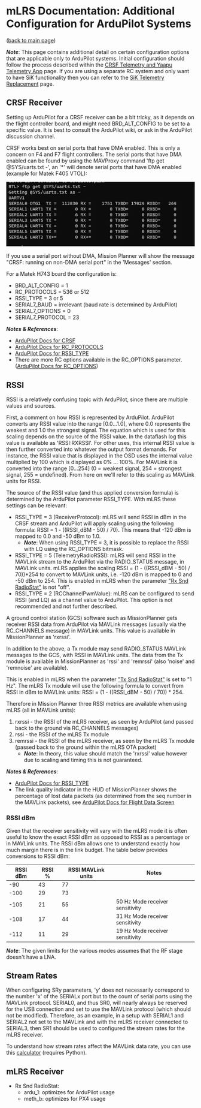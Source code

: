 # mLRS Documentation: Additional Configuration for ArduPilot Systems #

([back to main page](../README.md))

***Note***: This page contains additional detail on certain configuration options that are applicable only to ArduPilot systems. Initial configuration should follow the process described within the [CRSF Telemetry and Yaapu Telemetry App](CRSF.md) page. If you are using a separate RC system and only want to have SiK functionality then you can refer to the [SiK Telemetry Replacement](docs/SETUP_SIK.md) page.

## CRSF Receiver

Setting up ArduPilot for a CRSF receiver can be a bit tricky, as it depends on the flight controller board, and might need BRD_ALT_CONFIG to be set to a specific value. It is best to consult the ArduPilot wiki, or ask in the ArduPilot discussion channel.

CRSF works best on serial ports that have DMA enabled. This is only a concern on F4 and F7 flight controllers. The serial ports that have DMA enabled can be found by using the MAVProxy command 'ftp get @SYS/uarts.txt -', an '*' will denote serial ports that have DMA enabled (example for Matek F405 VTOL):

<img src="images/Serial_DMA.png">

If you use a serial port without DMA, Mission Planner will show the message "CRSF: running on non-DMA serial port" in the 'Messages' section.

For a Matek H743 board the configuration is:

- BRD_ALT_CONFIG = 1
- RC_PROTOCOLS = 536 or 512
- RSSI_TYPE = 3 or 5
- SERIAL7_BAUD = irrelevant (baud rate is determined by ArduPilot)
- SERIAL7_OPTIONS = 0
- SERIAL7_PROTOCOL = 23

***Notes & References***:
- [ArduPilot Docs for CRSF](https://ardupilot.org/copter/docs/common-tbs-rc.html)
- [ArduPilot Docs for RC_PROTOCOLS](https://ardupilot.org/plane/docs/parameters.html#rc-protocols-rc-protocols-enabled)
- [ArduPilot Docs for RSSI_TYPE](https://ardupilot.org/plane/docs/parameters.html#rssi-type-rssi-type)
- There are more RC options available in the RC_OPTIONS parameter. ([ArduPilot Docs for RC_OPTIONS](https://ardupilot.org/plane/docs/parameters.html#rc-options-rc-options))

## RSSI

RSSI is a relatively confusing topic with ArduPilot, since there are multiple values and sources.

First, a comment on how RSSI is represented by ArduPilot. ArduPilot converts any RSSI value into the range [0.0...1.0], where 0.0 represents the weakest and 1.0 the strongest signal. The equation which is used for this scaling depends on the source of the RSSI value. In the dataflash log this value is available as 'RSSI:RXRSSI'. For other uses, this internal RSSI value is then further converted into whatever the output format demands. For instance, the RSSI value that is displayed in the OSD uses the internal value multiplied by 100 which is displayed as 0% ... 100%. For MAVLink it is converted into the range [0...254] (0 = weakest signal, 254 = strongest signal, 255 = undefined). From here on we'll refer to this scaling as MAVLink units for RSSI.

The source of the RSSI value (and thus applied conversion formula) is determined by the ArduPilot parameter RSSI_TYPE. With mLRS these settings can be relevant:
- RSSI_TYPE = 3 (ReceiverProtocol): mLRS will send RSSI in dBm in the CRSF stream and ArduPilot will apply scaling using the following formula: RSSI = 1 - ((RSSI_dBM - 50) / 70). This means that -120 dBm is mapped to 0.0 and -50 dBm to 1.0.
    - ***Note***: When using RSSI_TYPE = 3, it is possible to replace the RSSI with LQ using the RC_OPTIONS bitmask.
- RSSI_TYPE = 5 (TelemetryRadioRSSI): mLRS will send RSSI in the MAVLink stream to the ArduPilot via the RADIO_STATUS message, in MAVLink units. mLRS applies the scaling RSSI = (1 - ((RSSI_dBM - 50) / 70))*254 to convert to MAVLink units, i.e. -120 dBm is mapped to 0 and -50 dBm to 254. This is enabled in mLRS when the parameter ["Rx Snd RadioStat"](https://github.com/olliw42/mLRS-docu/blob/master/docs/PARAMETERS.md#rx-snd-radiostat) is not "off". 
- RSSI_TYPE = 2 (RCChannelPwmValue): mLRS can be configured to send RSSI (and LQ) as a channel value to ArduPilot. This option is not recommended and not further described.

A ground control station (GCS) software such as MissionPlanner gets receiver RSSI data from ArduPilot via MAVLink messages (usually via the RC_CHANNELS message) in MAVLink units. This value is available in MissionPlanner as 'rxrssi'.

In addition to the above, a Tx module may send RADIO_STATUS MAVLink messages to the GCS, with RSSI in MAVLink units. The data from the Tx module is available in MissionPlanner as 'rssi' and 'remrssi' (also 'noise' and 'remnoise' are available).

This is enabled in mLRS when the parameter ["Tx Snd RadioStat"](https://github.com/olliw42/mLRS-docu/blob/master/docs/PARAMETERS.md#tx-snd-radiostat) is set to "1 Hz". The mLRS Tx module will use the following formula to convert from RSSI in dBm to MAVLink units: RSSI = (1 - ((RSSI_dBM - 50) / 70)) * 254.

Therefore in Mission Planner three RSSI metrics are available when using mLRS (all in MAVLink units):

1. rxrssi - the RSSI of the mLRS receiver, as seen by ArduPilot (and passed back to the ground via RC_CHANNELS messages)
2. rssi - the RSSI of the mLRS Tx module
3. remrssi - the RSSI of the mLRS receiver, as seen by the mLRS Tx module (passed back to the ground within the mLRS OTA packet)
    - ***Note***: In theory, this value should match the 'rxrssi' value however due to scaling and timing this is not guaranteed.

***Notes & References***:
- [ArduPilot Docs for RSSI_TYPE](https://ardupilot.org/plane/docs/parameters.html#rssi-type-rssi-type)
- The link quality indicator in the HUD of MissionPlanner shows the percentage of lost data packets (as determined from the seq number in the MAVLink packets), see [ArduPilot Docs for Flight Data Screen](https://ardupilot.org/planner/docs/mission-planner-ground-control-station.html)

### RSSI dBm

Given that the receiver sensitivity will vary with the mLRS mode it is often useful to know the exact RSSI dBm as opposed to RSSI as a percentage or in MAVLink units. The RSSI dBm allows one to understand exactly how much margin there is in the link budget. The table below provides conversions to RSSI dBm:

| RSSI dBm | RSSI % | RSSI MAVLink units | Notes            |
|----------|--------|--------------|------------------|
| -90       | 43     | 77           |                  |
| -100      | 29     | 73           |                  |
| -105      | 21     | 55           | 50 Hz Mode receiver sensitivity |
| -108      | 17     | 44           | 31 Hz Mode receiver sensitivity |
| -112      | 11     | 29           | 19 Hz Mode receiver sensitivity |

***Note***: The given limits for the various modes assumes that the RF stage doesn't have a LNA.

## Stream Rates

When configuring SRy parameters, 'y' does not necessarily correspond to the number 'x' of the SERIALx port but to the count of serial ports using the MAVLink protocol.  SERIAL0, and thus SR0, will nearly always be reserved for the USB connection and set to use the MAVLink protocol (which should not be modified). Therefore, as an example, in a setup with SERIAL1 and SERIAL2 not set to the MAVLink and with the mLRS receiver connected to SERIAL3, then SR1 should be used to configured the stream rates for the mLRS receiver.

To understand how stream rates affect the MAVLink data rate, you can use this [calculator](https://github.com/ArduPilot/pymavlink/blob/master/tools/mavtelemetry_datarates.py) (requires Python).

## mLRS Receiver

- Rx Snd RadioStat:
    - ardu_1: optimizes for ArduPilot usage
    - meth_b: optimizes for PX4 usage
